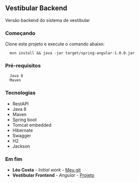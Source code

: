 ## Vestibular Backend

Versão backend do sistema de vestibular

### Começando

Clone este projeto e execute o comando abaixo:

```
  mvn install && java -jar target/spring-angular-1.0.0.jar
```

### Pré-requisitos

```
  Java 8
  Maven
```
### Tecnologias

* RestAPI
* Java 8
* Maven
* Spring boot
* Tomcat embedded
* Hibernate
* Swagger
* H2
* Jackson

### Em fim

* **Léo Costa** - *Initial work* - [Meu git](https://github.com/lelodois)
* **Vestibular Frontend** - *Angular* - [Projeto](https://github.com/lelodois/vestibular-backend)

